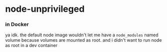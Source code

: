 # node-unprivileged
### in Docker

ya idk. the default node image wouldn't let me have a `node_modules` named volume
because volumes are mounted as root. and i didn't want to run node as root in
a dev container

